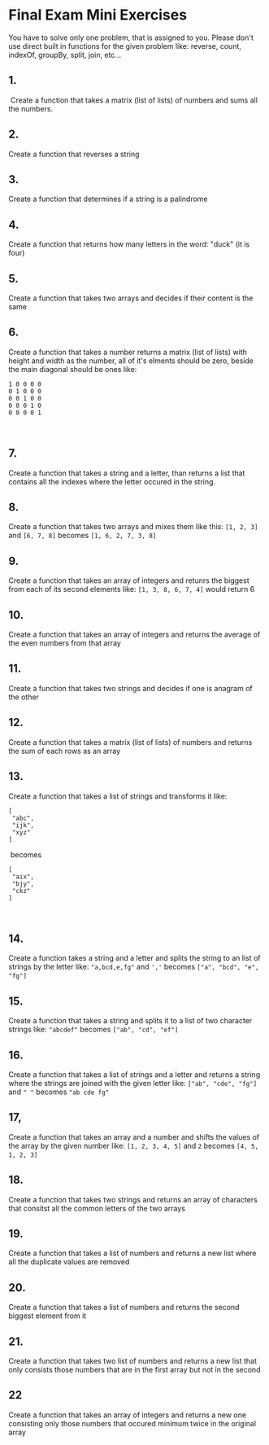 # Final Exam Mini Exercises
You have to solve only one problem, that is assigned to you. Please don't use
direct built in functions for the given problem like: reverse, count, indexOf, groupBy, split, join, etc...
​
​
## 1.
​
Create a function that takes a matrix (list of lists) of numbers and sums all the numbers.
​
## 2.
Create a function that reverses a string
​
## 3.
Create a function that determines if a string is a palindrome
​
## 4.
Create a function that returns how many letters in the word: "duck" (it is four)
​
## 5.
Create a function that takes two arrays and decides if their content is the same
​
## 6.
Create a function that takes a number returns a matrix (list of lists) with height and width as the number,
all of it's elments should be zero, beside the main diagonal should be ones like:




```
1 0 0 0 0
0 1 0 0 0
0 0 1 0 0
0 0 0 1 0
0 0 0 0 1
```
​
## 7.
Create a function that takes a string and a letter, than returns a list that contains all the
indexes where the letter occured in the string.
​
## 8.
Create a function that takes two arrays and mixes them like this:
`[1, 2, 3]` and `[6, 7, 8]` becomes `[1, 6, 2, 7, 3, 8]`
​
## 9.
Create a function that takes an array of integers and retunrs the biggest from each of its second elements like:
`[1, 3, 8, 6, 7, 4]` would return 6
​
## 10.
Create a function that takes an array of integers and returns the average of the even numbers from that array
​
## 11.
Create a function that takes two strings and decides if one is anagram of the other
​
## 12.
Create a function that takes a matrix (list of lists) of numbers and returns the sum of each rows as an array
## 13.
Create a function that takes a list of strings and transforms it like:
​
```
[
 "abc",
 "ijk",
 "xyz"
]
```
​
becomes
​





```
[
 "aix",
 "bjy",
 "ckz"
]
```
​
## 14.
Create a function takes a string and a letter and splits the string to an list of strings by the letter like:
`"a,bcd,e,fg"` and `','` becomes `["a", "bcd", "e", "fg"]`
​
## 15.
Create a function that takes a string and splits it to a list of two character strings like:
`"abcdef"` becomes `["ab", "cd", "ef"]`
​
## 16.
Create a function that takes a list of strings and a letter and returns a string where the strings are joined with the given letter like:
`["ab", "cde", "fg"]` and `" "` becomes `"ab cde fg"`
​
## 17,
Create a function that takes an array and a number and shifts the values of the array by the given number like:
`[1, 2, 3, 4, 5]` and `2` becomes `[4, 5, 1, 2, 3]`
​
## 18.
Create a function that takes two strings and returns an array of characters that consitst all the common letters of the two arrays
​
## 19.
Create a function that takes a list of numbers and returns a new list where all the duplicate values are removed
​
## 20.
Create a function that takes a list of numbers and returns the second biggest element from it
​
## 21.
Create a function that takes two list of numbers and returns a new list that only consists those numbers that are in the first array but not in the second
​
## 22
Create a function that takes an array of integers and returns a new one consisting only those numbers that occured minimum twice in the original array
